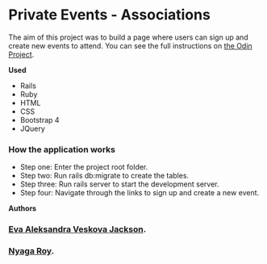 # Private Events - Associations
The aim of this project was to build a page where users can sign up and create new events to attend. You can see the full instructions on [the Odin Project](https://www.theodinproject.com/courses/ruby-on-rails/lessons/associations).

**Used**
* Rails
* Ruby
* HTML
* CSS
* Bootstrap 4
* JQuery

### How the application works
* Step one: Enter the project root folder.
* Step two: Run rails db:migrate to create the tables.
* Step three: Run rails server to start the development server.
* Step four: Navigate through the links to sign up and create a new event.


**Authors**
### [Eva Aleksandra Veskova Jackson](https://github.com/evaveskova/).
### [Nyaga Roy](https://github.com/RoyNyaga).
